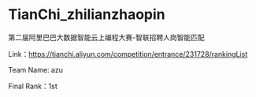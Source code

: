 # TianChi_zhilianzhaopin
第二届阿里巴巴大数据智能云上编程大赛-智联招聘人岗智能匹配

Link：https://tianchi.aliyun.com/competition/entrance/231728/rankingList

Team Name:  azu

Final Rank：1st

    